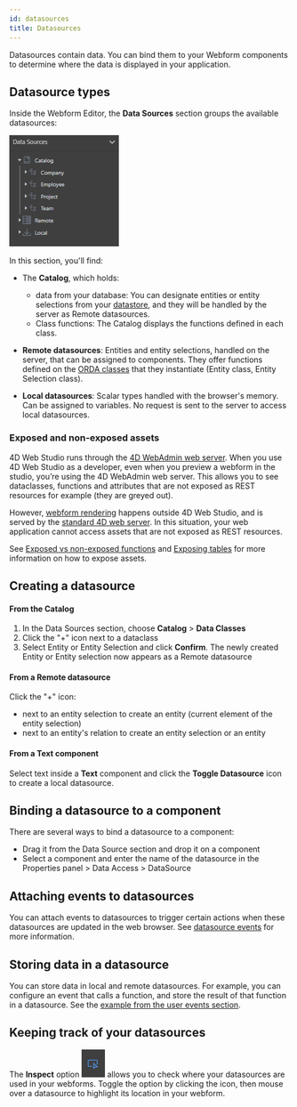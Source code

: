 ```yaml
---
id: datasources
title: Datasources
---
```


Datasources contain data. You can bind them to your Webform components to determine where the data is displayed in your application.

## Datasource types

Inside the Webform Editor, the **Data Sources** section groups the available datasources:

![alt-text](img/data-sources.png)

In this section, you'll find:

*  The **Catalog**, which holds:
    * data from your database: You can designate entities or entity selections from your [datastore](https://developer.4d.com/docs/en/ORDA/dsmapping.html), and they will be handled by the server as Remote datasources.
    * Class functions: The Catalog displays the functions defined in each class. 

*  **Remote datasources**: Entities and entity selections, handled on the server, that can be assigned to components. 
They offer functions defined on the [ORDA classes](https://developer.4d.com/docs/en/ORDA/ordaClasses.html#class-description) that they instantiate (Entity class, Entity Selection class).

*  **Local datasources**: Scalar types handled with the browser's memory. Can be assigned to variables. No request is sent to the server to access local datasources.

### Exposed and non-exposed assets

4D Web Studio runs through the [4D WebAdmin web server](https://developer.4d.com/docs/en/Admin/webAdmin.html). When you use 4D Web Studio as a developer, even when you preview a webform in the studio, you’re using the 4D WebAdmin web server. This allows you to see dataclasses, functions and attributes that are not exposed as REST resources for example (they are greyed out).

However, [webform rendering](../rendering.md) happens outside 4D Web Studio, and is served by the [standard 4D web server](https://developer.4d.com/docs/en/WebServer/webServer.html). In this situation, your web application cannot access assets that are not exposed as REST resources.

See [Exposed vs non-exposed functions](https://developer.4d.com/docs/en/ORDA/ordaClasses.html#exposed-vs-non-exposed-functions) and [Exposing tables](https://developer.4d.com/docs/en/REST/configuration.html#exposing-tables) for more information on how to expose assets.

## Creating a datasource 

#### From the Catalog

1. In the Data Sources section, choose **Catalog** > **Data Classes**
2. Click the "+" icon next to a dataclass
3. Select Entity or Entity Selection and click **Confirm**. The newly created Entity or Entity selection now appears as a Remote datasource

#### From a Remote datasource

Click the "+" icon:
* next to an entity selection to create an entity (current element of the entity selection)
* next to an entity's relation to create an entity selection or an entity 

#### From a Text component

Select text inside a **Text** component and click the **Toggle Datasource** icon to create a local datasource.
## Binding a datasource to a component

There are several ways to bind a datasource to a component:

* Drag it from the Data Source section and drop it on a component
* Select a component and enter the name of the datasource in the Properties panel > Data Access > DataSource 
## Attaching events to datasources 

You can attach events to datasources to trigger certain actions when these datasources are updated in the web browser. See [datasource events](design-webforms/events/events.md#datasource-events) for more information.

## Storing data in a datasource

You can store data in local and remote datasources. For example, you can configure an event that calls a function, and store the result of that function in a datasource. See the [example from the user events section](design-webforms/events/events.md#example-search-feature-using-the-onchange-event).

## Keeping track of your datasources

The **Inspect** option ![styles-library](img/inspect-button.png) allows you to check where your datasources are used in your webforms. Toggle the option by clicking the icon, then mouse over a datasource to highlight its location in your webform.

